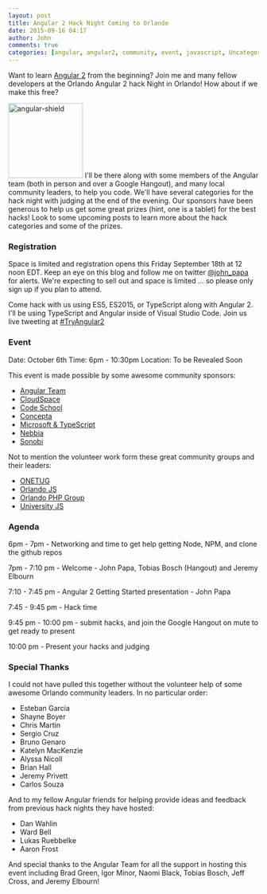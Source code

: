```yaml
---
layout: post
title: Angular 2 Hack Night Coming to Orlando
date: 2015-09-16 04:17
author: John
comments: true
categories: [angular, angular2, community, event, javascript, Uncategorized]
---
```

Want to learn <a href="http://angular.io">Angular 2</a> from the beginning? Join me and many fellow developers at the Orlando Angular 2 hack Night in Orlando! How about if we make this free?

<img src="http://www.johnpapa.net/wp-content/uploads/2015/09/angular-shield-150x150.png" alt="angular-shield" width="150" height="150" class="alignleft size-thumbnail wp-image-63061" /> I'll be there along with some members of the Angular team (both in person and over a Google Hangout), and many local community leaders, to help you code. We'll have several categories for the hack night with judging at the end of the evening. Our sponsors have been generous to help us get some great prizes (hint, one is a tablet) for the best hacks! Look to some upcoming posts to learn more about the hack categories and some of the prizes.

<h3>Registration</h3>

Space is limited and registration opens this Friday September 18th at 12 noon EDT. Keep an eye on this blog and follow me on twitter <a href="http://twitter.com/john_papa">@john_papa</a> for alerts. We're expecting to sell out and space is limited ... so please only sign up if you plan to attend.

Come hack with us using ES5, ES2015, or TypeScript along with Angular 2. I'll be using TypeScript and Angular inside of Visual Studio Code. Join us live tweeting at <a href="https://twitter.com/hashtag/TryAngular2?src=hash">#TryAngular2</a>

<h3>Event</h3>

Date: October 6th
Time: 6pm - 10:30pm
Location: To be Revealed Soon

This event is made possible by some awesome community sponsors:

<ul>
    <li><a href="http://angular.io">Angular Team</a></li>
    <li><a href="http://cloudspace.com">CloudSpace</a></li>
    <li><a href="http://codeschool.com">Code School</a></li>
    <li><a href="http://conceptainc.com">Concepta</a></li>
    <li><a href="http://typescriptlang.org">Microsoft & TypeScript</a></li>
    <li><a href="http://nebbiatech.com/">Nebbia</a></li>
    <li><a href="http://sonobi.com/">Sonobi</a></li>
</ul>

Not to mention the volunteer work form these great community groups and their leaders:

<ul>
    <li><a href="http://onetug.org">ONETUG</a></li>
    <li><a href="http://www.meetup.com/OrlandoJS/">Orlando JS</a></li>
    <li><a href="http://www.meetup.com/OrlandoPHP">Orlando PHP Group</a></li>
    <li><a href="http://www.meetup.com/University-JavaScript/">University JS</a></li>
</ul>

<h3>Agenda</h3>

6pm - 7pm - Networking and time to get help getting Node, NPM, and clone the github repos

7pm - 7:10 pm - Welcome - John Papa, Tobias Bosch (Hangout) and Jeremy Elbourn

7:10 - 7:45 pm - Angular 2 Getting Started presentation - John Papa

7:45 - 9:45 pm - Hack time

9:45 pm - 10:00 pm - submit hacks, and join the Google Hangout on mute to get ready to present

10:00 pm - Present your hacks and judging

<h3>Special Thanks</h3>

I could not have pulled this together without the volunteer help of some awesome Orlando community leaders. In no particular order:

<ul>
    <li>Esteban Garcia</li>
    <li>Shayne Boyer</li>
    <li>Chris Martin</li>
    <li>Sergio Cruz</li>
    <li>Bruno Genaro</li>
    <li>Katelyn MacKenzie</li>
    <li>Alyssa Nicoll </li>
    <li>Brian Hall</li>
    <li>Jeremy Privett</li>
    <li>Carlos Souza</li>
</ul>

And to my fellow Angular friends for helping provide ideas and feedback from previous hack nights they have hosted:

<ul>
    <li>Dan Wahlin</li>
    <li>Ward Bell</li>
    <li>Lukas Ruebbelke</li>
    <li>Aaron Frost</li>
</ul>

And special thanks to the Angular Team for all the support in hosting this event including Brad Green, Igor Minor, Naomi Black, Tobias Bosch, Jeff Cross, and Jeremy Elbourn!
